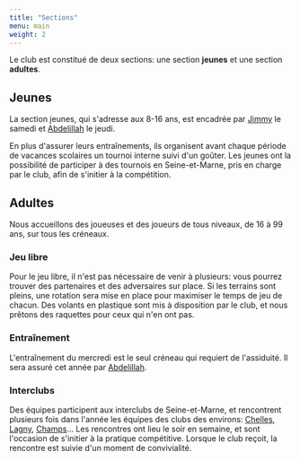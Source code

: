 ```yaml
---
title: "Sections"
menu: main
weight: 2
---
```


Le club est constitué de deux sections: une section **jeunes** et une section **adultes**.

## Jeunes

La section jeunes, qui s'adresse aux 8-16 ans, est encadrée par [Jimmy](https://myffbad.fr/joueur/00201535) le samedi et [Abdelillah](https://myffbad.fr/joueur/07288788) le jeudi.

En plus d'assurer leurs entraînements, ils organisent avant chaque période de vacances scolaires un tournoi interne suivi d'un goûter. Les jeunes ont la possibilité de participer à des tournois en Seine-et-Marne, pris en charge par le club, afin de s'initier à la compétition.

## Adultes

Nous accueillons des joueuses et des joueurs de tous niveaux, de 16 à 99 ans, sur tous les créneaux.

### Jeu libre

Pour le jeu libre, il n'est pas nécessaire de venir à plusieurs: vous pourrez trouver des partenaires et des adversaires sur place. Si les terrains sont pleins, une rotation sera mise en place pour maximiser le temps de jeu de chacun. Des volants en plastique sont mis à disposition par le club, et nous prêtons des raquettes pour ceux qui n'en ont pas.

### Entraînement

L'entraînement du mercredi est le seul créneau qui requiert de l'assiduité. Il sera assuré cet année par [Abdelillah](https://myffbad.fr/joueur/07288788).

### Interclubs

Des équipes participent aux interclubs de Seine-et-Marne, et rencontrent plusieurs fois dans l'année les équipes des clubs des environs: [Chelles](https://chelles-badminton.fr/), [Lagny](https://www.lvlm77.fr/), [Champs](https://badaccord.fr/)... Les rencontres ont lieu le soir en semaine, et sont l'occasion de s'initier à la pratique compétitive. Lorsque le club reçoit, la rencontre est suivie d'un moment de convivialité.
